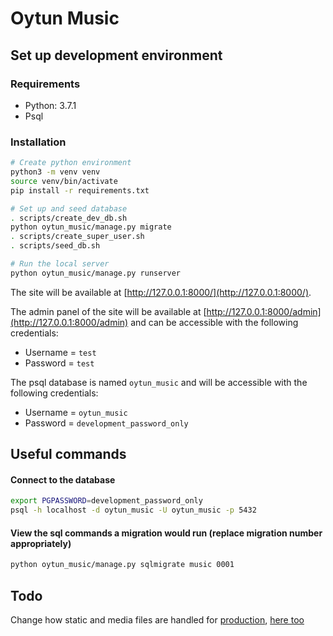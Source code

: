 # Oytun Music

## Set up development environment

### Requirements

* Python: 3.7.1
* Psql

### Installation

```bash
# Create python environment
python3 -m venv venv
source venv/bin/activate
pip install -r requirements.txt

# Set up and seed database
. scripts/create_dev_db.sh
python oytun_music/manage.py migrate
. scripts/create_super_user.sh
. scripts/seed_db.sh

# Run the local server
python oytun_music/manage.py runserver
```

The site will be available at [http://127.0.0.1:8000/](http://127.0.0.1:8000/).

The admin panel of the site will be available at [http://127.0.0.1:8000/admin](http://127.0.0.1:8000/admin) and can be accessible with the following credentials:

* Username = `test`
* Password = `test`

The psql database is named `oytun_music` and will be accessible with the following credentials:

* Username = `oytun_music`
* Password = `development_password_only`

## Useful commands

#### Connect to the database

```bash
export PGPASSWORD=development_password_only
psql -h localhost -d oytun_music -U oytun_music -p 5432 
```

#### View the sql commands a migration would run (replace migration number appropriately)

```bash
python oytun_music/manage.py sqlmigrate music 0001
```

## Todo

Change how static and media files are handled for [production](https://docs.djangoproject.com/en/2.1/howto/static-files/), [here too](https://timmyomahony.com/blog/static-vs-media-and-root-vs-path-in-django/)